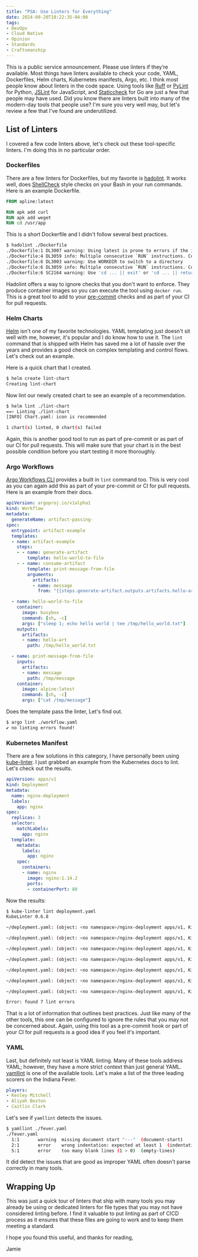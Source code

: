 ```yaml
---
title: "PSA: Use Linters for Everything"
date: 2024-09-20T18:22:35-04:00
tags:
- DevOps
- Cloud Native
- Opinion
- Standards
- Craftsmanship
---
```


This is a public service announcement. Please use linters if they’re available. Most things have linters available to check your code, YAML, Dockerfiles, Helm charts, Kubernetes manifests, Argo, etc. I think most people know about linters in the code space. Using tools like [Ruff](https://github.com/astral-sh/ruff) or [PyLint](https://pypi.org/project/pylint/) for Python, [JSLint](https://github.com/jslint-org/jslint) for JavaScript, and [Staticcheck](https://staticcheck.dev/) for Go are just a few that people may have used. Did you know there are linters built into many of the modern-day tools that people use? I'm sure you very well may, but let's review a few that I’ve found are underutilized.

## List of Linters

I covered a few code linters above, let's check out these tool-specific linters. I'm doing this in no particular order.

### Dockerfiles

There are a few linters for Dockerfiles, but my favorite is [hadolint](https://github.com/hadolint/hadolint). It works well, does [ShellCheck](https://github.com/koalaman/shellcheck) style checks on your Bash in your run commands. Here is an example Dockerfile.

```Dockerfile
FROM apline:latest

RUN apk add curl
RUN apk add weget
RUN cd /usr/app
```

This is a short Dockerfile and I didn't follow several best practices.

```Bash
$ hadolint ./Dockerfile 
./Dockerfile:1 DL3007 warning: Using latest is prone to errors if the image will ever update. Pin the version explicitly to a release tag
./Dockerfile:4 DL3059 info: Multiple consecutive `RUN` instructions. Consider consolidation.
./Dockerfile:6 DL3003 warning: Use WORKDIR to switch to a directory
./Dockerfile:6 DL3059 info: Multiple consecutive `RUN` instructions. Consider consolidation.
./Dockerfile:6 SC2164 warning: Use 'cd ... || exit' or 'cd ... || return' in case cd fails.
```

Hadolint offers a way to ignore checks that you don't want to enforce. They produce container images so you can execute the tool using `docker run`. This is a great tool to add to your [pre-commit](https://pre-commit.com/) checks and as part of your CI for pull requests.

### Helm Charts

[Helm](https://helm.sh) isn't one of my favorite technologies. YAML templating just doesn't sit well with me, however, it's popular and I do know how to use it. The `lint` command that is shipped with Helm has saved me a lot of hassle over the years and provides a good check on complex templating and control flows. Let's check out an example.

Here is a quick chart that I created.

```Bash
$ helm create lint-chart                                                                                        
Creating lint-chart
```

Now lint our newly created chart to see an example of a recommendation.

```Bash
$ helm lint ./lint-chart 
==> Linting ./lint-chart
[INFO] Chart.yaml: icon is recommended

1 chart(s) linted, 0 chart(s) failed
```

Again, this is another good tool to run as part of pre-commit or as part of our CI for pull requests. This will make sure that your chart is in the best possible condition before you start testing it more thoroughly.

### Argo Workflows

[Argo Workflows CLI](https://argo-workflows.readthedocs.io/en/latest/walk-through/argo-cli/) provides a built in `lint` command too. This is very cool as you can again add this as part of your pre-commit or CI for pull requests. Here is an example from their docs.

```YAML
apiVersion: argoproj.io/v1alpha1
kind: Workflow
metadata:
  generateName: artifact-passing-
spec:
  entrypoint: artifact-example
  templates:
  - name: artifact-example
    steps:
    - - name: generate-artifact
        template: hello-world-to-file
    - - name: consume-artifact
        template: print-message-from-file
        arguments:
          artifacts:
          - name: message
            from: "{{steps.generate-artifact.outputs.artifacts.hello-art}}"

  - name: hello-world-to-file
    container:
      image: busybox
      command: [sh, -c]
      args: ["sleep 1; echo hello world | tee /tmp/hello_world.txt"]
    outputs:
      artifacts:
      - name: hello-art
        path: /tmp/hello_world.txt

  - name: print-message-from-file
    inputs:
      artifacts:
      - name: message
        path: /tmp/message
    container:
      image: alpine:latest
      command: [sh, -c]
      args: ["cat /tmp/message"]
```

Does the template pass the linter, Let's find out.

```Bash
$ argo lint ./workflow.yaml   
✔ no linting errors found!
```

### Kubernetes Manifest

There are a few solutions in this category, I have personally been using [kube-linter](https://github.com/stackrox/kube-linter). I just grabbed an example from the Kubernetes docs to lint. Let's check out the results.

```YAML
apiVersion: apps/v1
kind: Deployment
metadata:
  name: nginx-deployment
  labels:
    app: nginx
spec:
  replicas: 3
  selector:
    matchLabels:
      app: nginx
  template:
    metadata:
      labels:
        app: nginx
    spec:
      containers:
      - name: nginx
        image: nginx:1.14.2
        ports:
        - containerPort: 80
```

Now the results:

```Bash
$ kube-linter lint deployment.yaml                      
KubeLinter 0.6.8

~/deployment.yaml: (object: <no namespace>/nginx-deployment apps/v1, Kind=Deployment) object has 3 replicas but does not specify inter pod anti-affinity (check: no-anti-affinity, remediation: Specify anti-affinity in your pod specification to ensure that the orchestrator attempts to schedule replicas on different nodes. Using podAntiAffinity, specify a labelSelector that matches pods for the deployment, and set the topologyKey to kubernetes.io/hostname. Refer to https://kubernetes.io/docs/concepts/scheduling-eviction/assign-pod-node/#inter-pod-affinity-and-anti-affinity for details.)

~/deployment.yaml: (object: <no namespace>/nginx-deployment apps/v1, Kind=Deployment) container "nginx" does not have a read-only root file system (check: no-read-only-root-fs, remediation: Set readOnlyRootFilesystem to true in the container securityContext.)

~/deployment.yaml: (object: <no namespace>/nginx-deployment apps/v1, Kind=Deployment) container "nginx" is not set to runAsNonRoot (check: run-as-non-root, remediation: Set runAsUser to a non-zero number and runAsNonRoot to true in your pod or container securityContext. Refer to https://kubernetes.io/docs/tasks/configure-pod-container/security-context/ for details.)

~/deployment.yaml: (object: <no namespace>/nginx-deployment apps/v1, Kind=Deployment) container "nginx" has cpu request 0 (check: unset-cpu-requirements, remediation: Set CPU requests and limits for your container based on its requirements. Refer to https://kubernetes.io/docs/concepts/configuration/manage-resources-containers/#requests-and-limits for details.)

~/deployment.yaml: (object: <no namespace>/nginx-deployment apps/v1, Kind=Deployment) container "nginx" has cpu limit 0 (check: unset-cpu-requirements, remediation: Set CPU requests and limits for your container based on its requirements. Refer to https://kubernetes.io/docs/concepts/configuration/manage-resources-containers/#requests-and-limits for details.)

~/deployment.yaml: (object: <no namespace>/nginx-deployment apps/v1, Kind=Deployment) container "nginx" has memory request 0 (check: unset-memory-requirements, remediation: Set memory requests and limits for your container based on its requirements. Refer to https://kubernetes.io/docs/concepts/configuration/manage-resources-containers/#requests-and-limits for details.)

~/deployment.yaml: (object: <no namespace>/nginx-deployment apps/v1, Kind=Deployment) container "nginx" has memory limit 0 (check: unset-memory-requirements, remediation: Set memory requests and limits for your container based on its requirements. Refer to https://kubernetes.io/docs/concepts/configuration/manage-resources-containers/#requests-and-limits for details.)

Error: found 7 lint errors
```

That is a lot of information that outlines best practices. Just like many of the other tools, this one can be configured to ignore the rules that you may not be concerned about. Again, using this tool as a pre-commit hook or part of your CI for pull requests is a good idea if you feel it's important.

### YAML

Last, but definitely not least is YAML linting. Many of these tools address YAML; however, they have a more strict context than just general YAML. [yamllint](https://yamllint.readthedocs.io) is one of the available tools. Let's make a list of the three leading scorers on the Indiana Fever.

```YAML
players:
- Kesley Mitchell
- Aliyah Boston
- Caitlin Clark

```

Let's see if `yamllint` detects the issues.

```Bash
$ yamllint ./fever.yaml
./fever.yaml
  1:1       warning  missing document start "---"  (document-start)
  2:1       error    wrong indentation: expected at least 1  (indentation)
  5:1       error    too many blank lines (1 > 0)  (empty-lines)
```

It did detect the issues that are good as improper YAML often doesn't parse correctly in many tools. 

## Wrapping Up

This was just a quick tour of linters that ship with many tools you may already be using or dedicated linters for file types that you may not have considered linting before. I find it valuable to put linting as part of CICD process as it ensures that these files are going to work and to keep them meeting a standard.

I hope you found this useful, and thanks for reading,

Jamie
